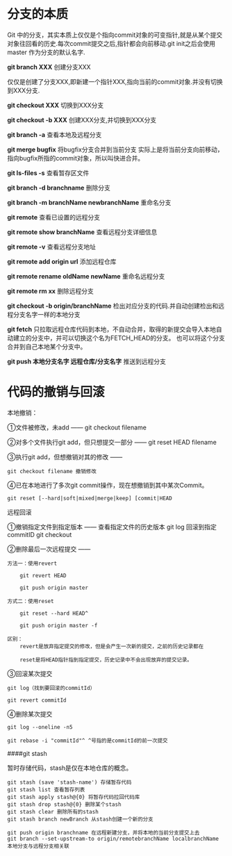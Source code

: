 分支的本质
================================
Git 中的分支，其实本质上仅仅是个指向commit对象的可变指针,就是从某个提交对象往回看的历史.每次commit提交之后,指针都会向前移动.git init之后会使用 master 作为分支的默认名字.

**git branch XXX** 创建分支XXX  

仅仅是创建了分支XXX,即新建一个指针XXX,指向当前的commit对象.并没有切换到XXX分支.

**git checkout XXX** 切换到XXX分支

**git checkout -b XXX** 创建XXX分支,并切换到XXX分支

**git branch -a** 查看本地及远程分支

**git merge bugfix** 将bugfix分支合并到当前分支
实际上是将当前分支向前移动，指向bugfix所指的commit对象，所以叫快进合并。

**git ls-files -s** 查看暂存区文件

**git branch -d branchname** 删除分支

**git branch -m branchName newbranchName** 重命名分支

**git remote** 查看已设置的远程分支

**git remote show branchName** 查看远程分支详细信息

**git remote -v** 查看远程分支地址

**git remote add origin url** 添加远程仓库

**git remote rename oldName newName** 重命名远程分支

**git remote rm xx** 删除远程分支

**git checkout -b origin/branchName** 
检出对应分支的代码.并自动创建检出和远程分支名字一样的本地分支

**git fetch** 只拉取远程仓库代码到本地，不自动合并，取得的新提交会导入本地自动建立的分支中，并可以切换这个名为FETCH_HEAD的分支。
也可以将这个分支合并到自己本地某个分支中。

**git push 本地分支名字 远程仓库/分支名字** 推送到远程分支

代码的撤销与回滚
==============================
本地撤销：

①文件被修改，未add —— git checkout filename

②对多个文件执行git add，但只想提交一部分 —— git reset HEAD filename

③执行git add，但想撤销对其的修改 —— 

    git checkout filename 撤销修改

④已在本地进行了多次git commit操作，现在想撤销到其中某次Commit。

    git reset [--hard|soft|mixed|merge|keep] [commit|HEAD


远程回滚

①撤销指定文件到指定版本 —— 
    查看指定文件的历史版本 git log <filename>
    回滚到指定commitID git checkout <commitID> <filename>

②删除最后一次远程提交 —— 
    
    方法一：使用revert
        
        git revert HEAD
        
        git push origin master
    
    方式二：使用reset
        
        git reset --hard HEAD^
        
        git push origin master -f
    
    区别：
        revert是放弃指定提交的修改，但是会产生一次新的提交，之前的历史记录都在
        
        reset是将HEAD指针指到指定提交，历史记录中不会出现放弃的提交记录。

③回滚某次提交
    
    git log（找到要回滚的commitId）
    
    git revert commitId

④删除某次提交
    
    git log --oneline -n5
    
    git rebase -i "commitId"^ ^号指的是commitId的前一次提交

####git stash

暂时存储代码，stash是仅在本地仓库的概念。
    
    git stash (save 'stash-name') 存储暂存代码
    git stash list 查看暂存列表
    git stash apply stash@{0} 将暂存代码拉回代码库
    git stash drop stash@{0} 删除某个stash
    git stash clear 删除所有的stash
    git stash branch newBranch 从stash创建一个新的分支
    
    git push origin branchname 在远程新建分支，并将本地的当前分支提交上去
    git branch --set-upstream-to origin/remotebranchName localbranchName
    本地分支与远程分支相关联